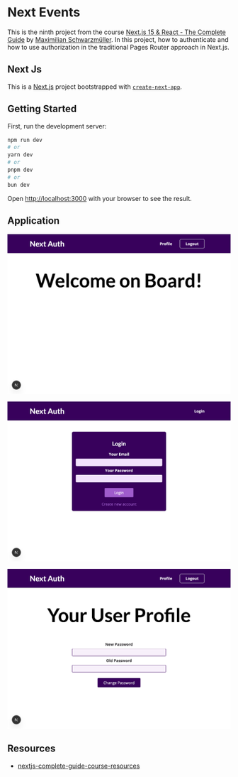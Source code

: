 # Next Events

This is the ninth project from the course [Next.js 15 & React - The Complete Guide](https://www.udemy.com/course/nextjs-react-the-complete-guide) by [Maximilian Schwarzmüller](https://github.com/mschwarzmueller). In this project, how to authenticate and how to use authorization in the traditional Pages Router approach in Next.js.

## Next Js

This is a [Next.js](https://nextjs.org) project bootstrapped with [`create-next-app`](https://nextjs.org/docs/app/api-reference/cli/create-next-app).

## Getting Started

First, run the development server:

```bash
npm run dev
# or
yarn dev
# or
pnpm dev
# or
bun dev
```

Open [http://localhost:3000](http://localhost:3000) with your browser to see the result.

## Application

![Home page](../images/pages-router-auth/home.png)

![Auth page](../images/pages-router-auth/auth.png)

![Profile](../images/pages-router-auth/profile.png)

## Resources

- [nextjs-complete-guide-course-resources](https://github.com/mschwarzmueller/nextjs-complete-guide-course-resources)
